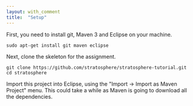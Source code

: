 ```yaml
--- 
layout: with_comment 
title:  "Setup"
---
```



First, you need to install git, Maven 3 and Eclipse on your machine.

```
sudo apt-get install git maven eclipse
```

Next, clone the skeleton for the assignment.

```
git clone https://github.com/stratosphere/stratosphere-tutorial.git
cd stratosphere
```

Import this project into Eclipse, using the "Import -> Import as Maven Project" menu.
This could take a while as Maven is going to download all the dependencies.

